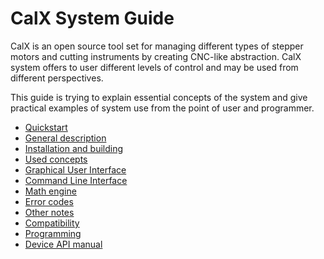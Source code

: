 # CalX System Guide
CalX is an open source tool set for managing different types of stepper motors and cutting instruments by creating CNC-like abstraction. CalX system offers to user different levels of control and may be used from different perspectives.

This guide is trying to explain essential concepts of the system and give practical examples of system use from the point of user and programmer.

* [Quickstart](quick.md)
* [General description](general.md)
* [Installation and building](install.md)
* [Used concepts](concepts.md)
* [Graphical User Interface](gui.md)
* [Command Line Interface](cli.md)
* [Math engine](math.md)
* [Error codes](error.md)
* [Other notes](other.md)
* [Compatibility](compat.md)
* [Programming](prog.md)
* [Device API manual](devapi.md)
